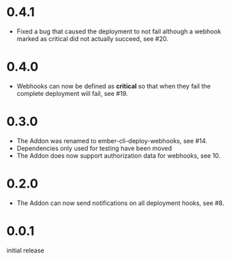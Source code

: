 # 0.4.1

* Fixed a bug that caused the deployment to not fail although a webhook marked
  as critical did not actually succeed, see #20.

# 0.4.0

* Webhooks can now be defined as **critical** so that when they fail the
  complete deployment will fail, see #19.

# 0.3.0

* The Addon was renamed to ember-cli-deploy-webhooks, see #14.
* Dependencies only used for testing have been moved 
* The Addon does now support authorization data for webhooks, see 10.

# 0.2.0

* The Addon can now send notifications on all deployment hooks, see #8.

# 0.0.1

initial release
